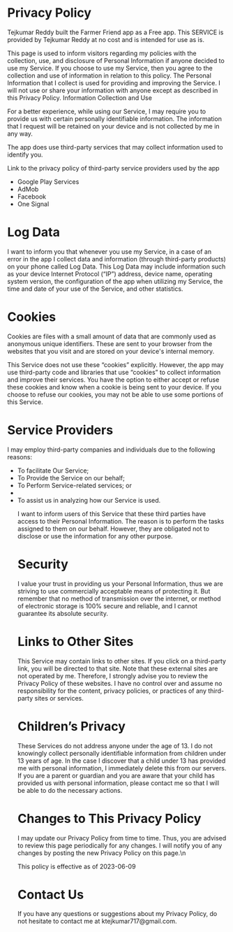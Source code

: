 <html>
<head>

</head>
<body>
<h1>Privacy Policy</h1>
<p>Tejkumar Reddy built the Farmer Friend app as a Free app. This SERVICE is provided by Tejkumar Reddy at no cost and is intended for use as is.</p>
This page is used to inform visitors regarding my policies with the collection, use, and disclosure of Personal Information if anyone decided to use my Service.
If you choose to use my Service, then you agree to the collection and use of information in relation to this policy. The Personal Information that I collect is used for providing and improving the Service. I will not use or share your information with anyone except as described in this Privacy Policy.
<The terms used in this Privacy Policy have the same meanings as in our Terms and Conditions, which are accessible at Farmer Friend unless otherwise defined in this Privacy Policy.
<h1>Information Collection and Use</h1>
<p>For a better experience, while using our Service, I may require you to provide us with certain personally identifiable information. The information that I request will be retained on your device and is not collected by me in any way.

The app does use third-party services that may collect information used to identify you.

Link to the privacy policy of third-party service providers used by the app</p>
<ul><li>Google Play Services</li>
    <li>AdMob</li>
    <li>Facebook</li>
    <li>One Signal</li></ul>
<h1>Log Data</h1>
<p>I want to inform you that whenever you use my Service, in a case of an error in the app I collect data and information (through third-party products) on your phone called Log Data. This Log Data may include information such as your device Internet Protocol (“IP”) address, device name, operating system version, the configuration of the app when utilizing my Service, the time and date of your use of the Service, and other statistics.</p>
<h1>Cookies</h1>
<p>Cookies are files with a small amount of data that are commonly used as anonymous unique identifiers. These are sent to your browser from the websites that you visit and are stored on your device's internal memory.

This Service does not use these “cookies” explicitly. However, the app may use third-party code and libraries that use “cookies” to collect information and improve their services. You have the option to either accept or refuse these cookies and know when a cookie is being sent to your device. If you choose to refuse our cookies, you may not be able to use some portions of this Service.</p>
<h1>Service Providers</h1>
<p>I may employ third-party companies and individuals due to the following reasons:</p>
<ul><li>To facilitate Our Service;</li>
    <li>To Provide the Service on our behalf;</li>
    <li>To Perform Service-related services; or<li>
    <li>To assist us in analyzing how our Service is used.</li>
<p>I want to inform users of this Service that these third parties have access to their Personal Information. The reason is to perform the tasks assigned to them on our behalf. However, they are obligated not to disclose or use the information for any other purpose.</p>
<h1>Security</h1>
<p>I value your trust in providing us your Personal Information, thus we are striving to use commercially acceptable means of protecting it. But remember that no method of transmission over the internet, or method of electronic storage is 100% secure and reliable, and I cannot guarantee its absolute security.</p>
<h1>Links to Other Sites</h1>
<p>This Service may contain links to other sites. If you click on a third-party link, you will be directed to that site. Note that these external sites are not operated by me. Therefore, I strongly advise you to review the Privacy Policy of these websites. I have no control over and assume no responsibility for the content, privacy policies, or practices of any third-party sites or services.</p>
<h1>Children’s Privacy</h1>
<p>These Services do not address anyone under the age of 13. I do not knowingly collect personally identifiable information from children under 13 years of age. In the case I discover that a child under 13 has provided me with personal information, I immediately delete this from our servers. If you are a parent or guardian and you are aware that your child has provided us with personal information, please contact me so that I will be able to do the necessary actions.</p>
<h1>Changes to This Privacy Policy</h1>
<p>I may update our Privacy Policy from time to time. Thus, you are advised to review this page periodically for any changes. I will notify you of any changes by posting the new Privacy Policy on this page.\n

This policy is effective as of 2023-06-09</p>
<h1>Contact Us</h1>
<p>If you have any questions or suggestions about my Privacy Policy, do not hesitate to contact me at ktejkumar717@gmail.com.</p>


</body>
</html>
